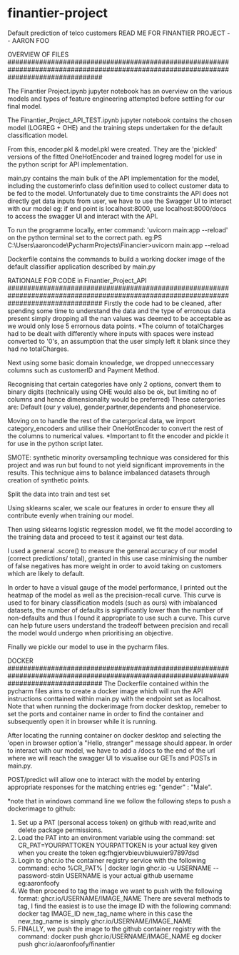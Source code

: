 # finantier-project
Default prediction of telco customers
READ ME FOR FINANTIER PROJECT -- AARON FOO

OVERVIEW OF FILES
########################################################################################################################################

The Finantier Project.ipynb jupyter notebook has an overview on the various models and types of feature engineering attempted 
before settling for our final model.

The Finantier_Project_API_TEST.ipynb jupyter notebook contains the chosen model (LOGREG + OHE) and the training steps 
undertaken for the default classification model.

From this, encoder.pkl & model.pkl were created. They are the 'pickled' versions of the fitted OneHotEncoder 
and trained logreg model for use in the python script for API implementation.

main.py contains the main bulk of the API implementation for the model, including the customerinfo class definition used to collect customer
data to be fed to the model. 
Unfortunately due to time constraints the API does not directly get data inputs from user, we have to use the
Swagger UI to interact with our model eg: if end point is localhost:8000, use localhost:8000/docs to access the swagger UI and
interact with the API.

To run the programme locally, enter command: 'uvicorn main:app --reload' on the python terminal set to the correct path.
eg:PS C:\Users\aaroncode\PycharmProjects\Financier>uvicorn main:app --reload

Dockerfile contains the commands to build a working docker image of the default classifier application described by main.py

RATIONALE FOR CODE in Finantier_Project_API
########################################################################################################################################
Firstly the code had to be cleaned, after spending some time to understand the data and the type of erronous data present 
simply dropping all the nan values was deemed to be acceptable as we would only lose 5 errornous data points.
*The column of totalCharges had to be dealt with differently where inputs with spaces were instead converted to '0's, an assumption that the
user simply left it blank since they had no totalCharges.

Next using some basic domain knowledge, we dropped unneccessary columns such as customerID and Payment Method.

Recognising that certain categories have only 2 options, convert them to binary digits (technically using OHE would also be ok, but 
limiting no of columns and hence dimensionality would be preferred)
These catergories are: Default (our y value), gender,partner,dependents and phoneservice.

Moving on to handle the rest of the catergorical data, we import category_encoders and utilise their OneHotEncoder to convert the rest 
of the columns to numerical values.
*Important to fit the encoder and pickle it for use in the python script later.

SMOTE: synthetic minority oversampling technique was considered for this project and was run but found to not yield significant improvements
in the results. This technique aims to balance imbalanced datasets through creation of synthetic points. 


Split the data into train and test set

Using sklearns scaler, we scale our features in order to ensure they all contribute evenly when training our model.

Then using sklearns logistic regression model, we fit the model according to the training data and proceed to test it against our test data.

I used a general .score() to measure the general accuracy of our model (correct predictions/ total), granted in this use case minimising
the number of false negatives has more weight in order to avoid taking on customers which are likely to default.

In order to have a visual gauge of the model performance, I printed out the heatmap of the model as well as the precision-recall curve.
This curve is used to for binary classification models (such as ours) with imbalanced datasets, the number of defaults is significantly 
lower than the number of non-defaults and thus I found it appropriate to use such a curve.
This curve can help future users understand the tradeoff between precision and recall the model would undergo when prioritising
an objective.

Finally we pickle our model to use in the pycharm files.


DOCKER
########################################################################################################################################
The Dockerfile contained within the pycharm files aims to create a docker image which will run the API instructions conttained within
main.py with the endpoint set as localhost.
Note that when running the dockerimage from docker desktop, remeber to set the ports and container name in order to find the container and subsequently 
open it in browser while it is running.

After locating the running container on docker desktop and selecting the 'open in browser option'a "Hello, stranger" message should appear. In order to interact with our model,
we have to add a /docs to the end of the url where we will reach the swagger UI to visualise our GETs and POSTs in main.py.

POST/predict will allow one to interact with the model by entering appropriate responses for the matching entries eg: "gender" : "Male".




*note that in windows command line we follow the following steps to push a dockerimage to github:
1) Set up a PAT (personal access token) on github with read,write and delete package permissions.
2) Load the PAT into an environment variable using the command:
set CR_PAT=YOURPATTOKEN 
YOURPATTOKEN is your actual key given when you create the token eg:fhgjervbieuvbiuwuier97897dsd
3) Login to ghcr.io the container registry service with the following command:
echo %CR_PAT% | docker login ghcr.io -u USERNAME --password-stdin
USERNAME is your actual github username eg:aaronfoofy
4) We then proceed to tag the image we want to push with the following format:
ghcr.io/USERNAME/IMAGE_NAME
There are several methods to tag, I find the easiest is to use the image ID with the following command:
docker tag IMAGE_ID new_tag_name 
where in this case the new_tag_name is simply ghcr.io/USERNAME/IMAGE_NAME
5) FINALLY, we push the image to the github container registry with the command:
docker push ghcr.io/USERNAME/IMAGE_NAME 
eg docker push ghcr.io/aaronfoofy/finantier
